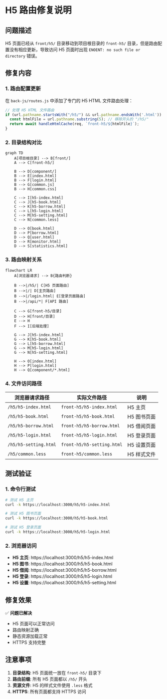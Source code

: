 # H5 路由修复说明

## 问题描述

H5 页面已经从 `front/h5/` 目录移动到项目根目录的 `front-h5/` 目录，但是路由配置没有相应更新，导致访问 H5 页面时出现 `ENOENT: no such file or directory` 错误。

## 修复内容

### 1. 路由配置更新

在 `back-js/routes.js` 中添加了专门的 H5 HTML 文件路由处理：

```javascript
// 处理 H5 HTML 文件路由
if (url.pathname.startsWith("/h5/") && url.pathname.endsWith('.html')) {
  const htmlFile = url.pathname.substring(5); // 移除开头的 "/h5/"
  return await handleHtmlCache(req, `front-h5/${htmlFile}`);
}
```

### 2. 目录结构对比

```mermaid
graph TD
    A[项目根目录] --> B[front/]
    A --> C[front-h5/]
    
    B --> D[component/]
    B --> E[index.html]
    B --> F[login.html]
    B --> G[common.js]
    B --> H[common.css]
    
    C --> I[h5-index.html]
    C --> J[h5-book.html]
    C --> K[h5-borrow.html]
    C --> L[h5-login.html]
    C --> M[h5-setting.html]
    C --> N[common.less]
    
    D --> O[book.html]
    D --> P[borrow.html]
    D --> Q[user.html]
    D --> R[monitor.html]
    D --> S[statistics.html]
```

### 3. 路由映射关系

```mermaid
flowchart LR
    A[浏览器请求] --> B{路由判断}
    
    B -->|/h5/| C[H5 页面路由]
    B -->|/| D[主页路由]
    B -->|/login.html| E[登录页面路由]
    B -->|/api/*| F[API 路由]
    
    C --> G[front-h5/目录]
    D --> H[front/目录]
    E --> H
    F --> I[后端处理]
    
    G --> J[h5-index.html]
    G --> K[h5-book.html]
    G --> L[h5-borrow.html]
    G --> M[h5-login.html]
    G --> N[h5-setting.html]
    
    H --> O[index.html]
    H --> P[login.html]
    H --> Q[component/*.html]
```

### 4. 文件访问路径

| 浏览器请求路径 | 实际文件路径 | 说明 |
|---------------|-------------|------|
| `/h5/h5-index.html` | `front-h5/h5-index.html` | H5 主页 |
| `/h5/h5-book.html` | `front-h5/h5-book.html` | H5 图书页面 |
| `/h5/h5-borrow.html` | `front-h5/h5-borrow.html` | H5 借阅页面 |
| `/h5/h5-login.html` | `front-h5/h5-login.html` | H5 登录页面 |
| `/h5/h5-setting.html` | `front-h5/h5-setting.html` | H5 设置页面 |
| `/h5/common.less` | `front-h5/common.less` | H5 样式文件 |

## 测试验证

### 1. 命令行测试

```bash
# 测试 H5 主页
curl -k https://localhost:3000/h5/h5-index.html

# 测试 H5 图书页面
curl -k https://localhost:3000/h5/h5-book.html

# 测试 H5 登录页面
curl -k https://localhost:3000/h5/h5-login.html
```

### 2. 浏览器访问

- **H5 主页**: https://localhost:3000/h5/h5-index.html
- **H5 图书**: https://localhost:3000/h5/h5-book.html
- **H5 借阅**: https://localhost:3000/h5/h5-borrow.html
- **H5 登录**: https://localhost:3000/h5/h5-login.html
- **H5 设置**: https://localhost:3000/h5/h5-setting.html

## 修复效果

✅ **问题已解决**

- H5 页面可以正常访问
- 路由映射正确
- 静态资源加载正常
- HTTPS 支持完整

## 注意事项

1. **目录结构**: H5 页面统一放在 `front-h5/` 目录下
2. **路由前缀**: 所有 H5 页面都以 `/h5/` 开头
3. **资源文件**: H5 的样式文件使用 `.less` 格式
4. **HTTPS**: 所有页面都支持 HTTPS 访问 